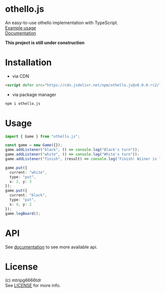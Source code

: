 # othello.js
An easy-to-use othello implementation with TypeScript.  
[Example usage](https://www.myon.ga/othello.js/sample/)  
[Documentation](https://www.myon.ga/othello.js/docs/modules.html)  

**This project is still under construction**

# Installation
- via CDN
```html
<script defer src="https://cdn.jsdelivr.net/npm/othello.js@v0.0.0-rc2/lib/othello.min.js"></script>
```
- via package manager
```bash
npm i othello.js
```

# Usage
```ts
import { Game } from "othello.js";

const game = new Game({});
game.addListener("black", () => console.log("Black's turn"));
game.addListener("white", () => console.log("White's turn"));
game.addListener("finish", (result) => console.log("Finish! Wiiner is " + result.winner));

game.put({
  current: "white",
  type: "put",
  x: 2, y: 3
});
game.put({
  current: "black",
  type: "put",
  x: 4, y: 2
});
game.logBoard();
```
# API
See [documentation](docs/modules.html) to see more available api.

# License
(c) mtripg6666tdr  
See [LICENSE](LICENSE) for more info.
